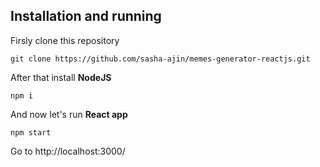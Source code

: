 ## Installation and running

Firsly clone this repository

```
git clone https://github.com/sasha-ajin/memes-generator-reactjs.git
```

After that install **NodeJS**

```
npm i
```

And now let's run **React app**

```
npm start
```

Go to http://localhost:3000/
